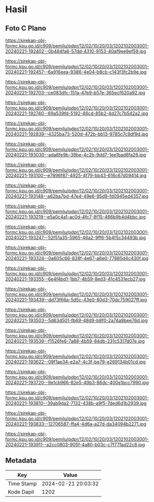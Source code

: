 # Hasil

## Foto C Plano

https://sirekap-obj-formc.kpu.go.id/c909/pemilu/pdpr/12/02/10/20/03/1202102003001-20240221-192402--0b484fa6-57dd-4310-9153-40af9ee9ef59.jpg

https://sirekap-obj-formc.kpu.go.id/c909/pemilu/pdpr/12/02/10/20/03/1202102003001-20240221-192457--6a916eea-9386-4e04-b8cb-c143f3fc2b9e.jpg

https://sirekap-obj-formc.kpu.go.id/c909/pemilu/pdpr/12/02/10/20/03/1202102003001-20240221-192703--ce083dfc-151a-47e9-b57e-365ecf620a92.jpg

https://sirekap-obj-formc.kpu.go.id/c909/pemilu/pdpr/12/02/10/20/03/1202102003001-20240221-192740--69a539fd-5192-46cd-85b2-4d27c7b542a2.jpg

https://sirekap-obj-formc.kpu.go.id/c909/pemilu/pdpr/12/02/10/20/03/1202102003001-20240221-192839--4325ba73-520d-472b-bb13-9785c7c9df9d.jpg

https://sirekap-obj-formc.kpu.go.id/c909/pemilu/pdpr/12/02/10/20/03/1202102003001-20240221-193030--ada6fe9b-39be-4c2b-9dd7-1ee1bad6fa26.jpg

https://sirekap-obj-formc.kpu.go.id/c909/pemilu/pdpr/12/02/10/20/03/1202102003001-20240221-193100--e7896f87-4925-4f79-bb43-616c67d09414.jpg

https://sirekap-obj-formc.kpu.go.id/c909/pemilu/pdpr/12/02/10/20/03/1202102003001-20240221-193148--a62ba7bd-47e4-49e6-95d9-fd0945ed4357.jpg

https://sirekap-obj-formc.kpu.go.id/c909/pemilu/pdpr/12/02/10/20/03/1202102003001-20240221-193219--e5a0c4a1-ac0d-4fc7-8f15-466b9b4d4bbc.jpg

https://sirekap-obj-formc.kpu.go.id/c909/pemilu/pdpr/12/02/10/20/03/1202102003001-20240221-193247--52f51a35-5965-46a2-9ff6-5b4f5c34493b.jpg

https://sirekap-obj-formc.kpu.go.id/c909/pemilu/pdpr/12/02/10/20/03/1202102003001-20240221-193324--0a605c66-828f-4e67-a6e0-77885d4c430f.jpg

https://sirekap-obj-formc.kpu.go.id/c909/pemilu/pdpr/12/02/10/20/03/1202102003001-20240221-193355--6e4f4bd1-1bb7-4b59-8ed3-41c4531ecb27.jpg

https://sirekap-obj-formc.kpu.go.id/c909/pemilu/pdpr/12/02/10/20/03/1202102003001-20240221-193439--dd73f66a-5d5c-43e0-80d3-70dc759027ff.jpg

https://sirekap-obj-formc.kpu.go.id/c909/pemilu/pdpr/12/02/10/20/03/1202102003001-20240221-193503--5d63d501-fb69-48d9-b8f0-2a74a9bee76d.jpg

https://sirekap-obj-formc.kpu.go.id/c909/pemilu/pdpr/12/02/10/20/03/1202102003001-20240221-193539--f1526fe6-7a88-4b59-84db-231c5317d07e.jpg

https://sirekap-obj-formc.kpu.go.id/c909/pemilu/pdpr/12/02/10/20/03/1202102003001-20240221-193622--09f1ae34-e2a7-4c3f-be79-e269134b01cd.jpg

https://sirekap-obj-formc.kpu.go.id/c909/pemilu/pdpr/12/02/10/20/03/1202102003001-20240221-193720--9e1cb966-82e5-49b3-86dc-400e1bcc7990.jpg

https://sirekap-obj-formc.kpu.go.id/c909/pemilu/pdpr/12/02/10/20/03/1202102003001-20240221-193810--39ab9da2-7132-438b-a9f5-7ded6d1b2939.jpg

https://sirekap-obj-formc.kpu.go.id/c909/pemilu/pdpr/12/02/10/20/03/1202102003001-20240221-193833--12706587-ffa4-4d6a-a27d-da34094b2271.jpg

https://sirekap-obj-formc.kpu.go.id/c909/pemilu/pdpr/12/02/10/20/03/1202102003001-20240221-193911--a2cc0803-905f-4a80-b03c-c7f77fad22c8.jpg


## Metadata

| Key        | Value               |
| ---------- | ------------------- |
| Time Stamp | 2024-02-21 20:03:32 |
| Kode Dapil | 1202                |



